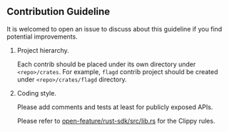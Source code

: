 
## Contribution Guideline

It is welcomed to open an issue to discuss about this guideline if you find potential improvements.

1. Project hierarchy.

   Each contrib should be placed under its own directory under `<repo>/crates`. For example, `flagd` contrib project should be created under `<repo>/crates/flagd` directory.

2. Coding style.

   Please add comments and tests at least for publicly exposed APIs.

   Please refer to [open-feature/rust-sdk/src/lib.rs](https://github.com/open-feature/rust-sdk/blob/main/src/lib.rs) for the Clippy rules.
